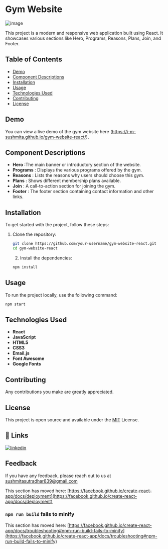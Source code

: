 
#  Gym Website

![image](https://github.com/I-m-Sushmita/gym-website-react/assets/144529647/28b57303-b91e-44d7-b090-ad740702b5fe)


 This project is a modern and responsive web application built using React. It showcases various sections like Hero, Programs, Reasons, Plans, Join, and Footer.



## Table of Contents
- [Demo](#demo)
- [Component Descriptions](#component-descriptions)
- [Installation](#installation)
- [Usage](#usage)
- [Technologies Used](#technologies-used)
- [Contributing](#contributing)
- [License](#license)
## Demo
You can view a live demo of the gym website here (https://i-m-sushmita.github.io/gym-website-react/).
## Component Descriptions

- **Hero** :The main banner or introductory section of the website.
- **Programs** : Displays the various programs offered by the gym.
- **Reasons** : Lists the reasons why users should choose this gym.
- **Plans** : Shows different membership plans available.
- **Join** : A call-to-action section for joining the gym.
- **Footer** : The footer section containing contact information and other links.
## Installation

To get started with the project, follow these steps:
1. Clone the repository:
    ```bash
    git clone https://github.com/your-username/gym-website-react.git
    cd gym-website-react
    ```
    2. Install the dependencies:
    ```bash
    npm install
    ```
    
## Usage

  To run the project locally, use the following command:

```bash
npm start
```


## Technologies Used

- **React**
- **JavaScript**
- **HTML5**
- **CSS3**
- **Email.js**
- **Font Awesome**
- **Google Fonts**

## Contributing

Any contributions you make are greatly appreciated.




## License

This project is open source and available under the   [MIT](https://choosealicense.com/licenses/mit/) License.


## 🔗 Links

[![linkedin](https://img.shields.io/badge/linkedin-0A66C2?style=for-the-badge&logo=linkedin&logoColor=white)](https://www.linkedin.com/in/sushmita007/)



## Feedback

If you have any feedback, please reach out to us at sushmitasutradhar839@gmail.com



This section has moved here: [https://facebook.github.io/create-react-app/docs/deployment](https://facebook.github.io/create-react-app/docs/deployment)

### `npm run build` fails to minify

This section has moved here: [https://facebook.github.io/create-react-app/docs/troubleshooting#npm-run-build-fails-to-minify](https://facebook.github.io/create-react-app/docs/troubleshooting#npm-run-build-fails-to-minify)
